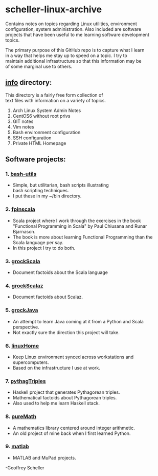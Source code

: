 # scheller-linux-archive

Contains notes on topics regarding Linux utilities, environment<br>
configuration, system administration.  Also included are software<br>
projects that have been useful to me learning software development<br>
topics.

The primary purpose of this GitHub repo is to capture what I learn<br>
in a way that helps me stay up to speed on a topic.  I try to<br>
maintain additional infrastructure so that this information may be<br>
of some marginal use to others.

## [info](info/) directory:

This directory is a fairly free form collection of<br>
text files with information on a variety of topics.

1. Arch Linux System Admin Notes
2. CentOS6 without root privs
3. GIT notes
4. Vim notes
5. Bash environment configuration
6. SSH configuration
7. Private HTML Homepage 

## Software projects:

### 1. [bash-utils](bash-utils/)
* Simple, but utilitarian, bash scripts illustrating<br>
  bash scripting techniques.
* I put these in my ~/bin directory.

### 2. [fpinscala](fpinscala/)
* Scala project where I work through the exercises in the book<br>
  "Functional Programming in Scala" by Paul Chiusana and Runar
  Bjarnason.
* The book is more about learning Functional Programming than the<br>
  Scala language per say.
* In this project I try to do both.

### 3. [grockScala](grockScala/)
* Document factoids about the Scala language

### 4. [grockScalaz](grockScalaz/)
* Document factoids about Scalaz.

### 5. [grockJava](grockJava/)
* An attempt to learn Java coming at it from a Python and Scala perspective.
* Not exactly sure the direction this project will take.

### 6. [linuxHome](linuxHome/)
* Keep Linux environment synced across workstations and supercomputers.
* Based on the infrastructure I use at work.

### 7. [pythagTriples](pythagTriples/)
* Haskell project that generates Pythagorean triples.
* Mathematical factoids about Pythagorean triples.
* Also used to help me learn Haskell stack.

### 8. [pureMath](pureMath/)
* A mathematics library centered around integer arithmetic.
* An old project of mine back when I first learned Python.

### 9. [matlab](matlab/)
* MATLAB and MuPad projects.

-Geoffrey Scheller
